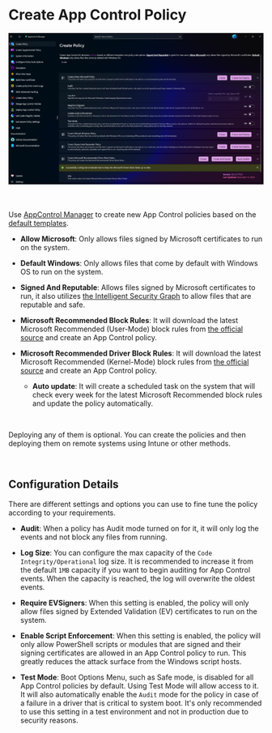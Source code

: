 # Create App Control Policy

<div align="center">

<img src="https://raw.githubusercontent.com/HotCakeX/.github/refs/heads/main/Pictures/PNG%20and%20JPG/AppControl%20Manager%20page%20screenshots/Create%20Policy.png" alt="AppControl Manager Application's Create App Control Policy Page">

</div>

<br>

<br>

Use [AppControl Manager](https://github.com/HotCakeX/Harden-Windows-Security/wiki/AppControl-Manager) to create new App Control policies based on the [default templates](https://learn.microsoft.com/en-us/windows/security/application-security/application-control/app-control-for-business/design/example-appcontrol-base-policies).

* **Allow Microsoft**: Only allows files signed by Microsoft certificates to run on the system.

* **Default Windows**: Only allows files that come by default with Windows OS to run on the system.

* **Signed And Reputable**: Allows files signed by Microsoft certificates to run, it also utilizes [the Intelligent Security Graph](https://learn.microsoft.com/en-us/windows/security/application-security/application-control/app-control-for-business/design/use-appcontrol-with-intelligent-security-graph) to allow files that are reputable and safe.

* **Microsoft Recommended Block Rules**: It will download the latest Microsoft Recommended (User-Mode) block rules from [the official source](https://learn.microsoft.com/en-us/windows/security/application-security/application-control/app-control-for-business/design/applications-that-can-bypass-appcontrol) and create an App Control policy.

* **Microsoft Recommended Driver Block Rules**: It will download the latest Microsoft Recommended (Kernel-Mode) block rules from [the official source](https://learn.microsoft.com/en-us/windows/security/application-security/application-control/app-control-for-business/design/microsoft-recommended-driver-block-rules) and create an App Control policy.

   * **Auto update**: It will create a scheduled task on the system that will check every week for the latest Microsoft Recommended block rules and update the policy automatically.

<br>

Deploying any of them is optional. You can create the policies and then deploying them on remote systems using Intune or other methods.

<br>

## Configuration Details

There are different settings and options you can use to fine tune the policy according to your requirements.

* **Audit**: When a policy has Audit mode turned on for it, it will only log the events and not block any files from running.

* **Log Size**: You can configure the max capacity of the `Code Integrity/Operational` log size. It is recommended to increase it from the default `1MB` capacity if you want to begin auditing for App Control events. When the capacity is reached, the log will overwrite the oldest events.

* **Require EVSigners**: When this setting is enabled, the policy will only allow files signed by Extended Validation (EV) certificates to run on the system.

* **Enable Script Enforcement**: When this setting is enabled, the policy will only allow PowerShell scripts or modules that are signed and their signing certificates are allowed in an App Control policy to run. This greatly reduces the attack surface from the Windows script hosts.

* **Test Mode**: Boot Options Menu, such as Safe mode, is disabled for all App Control policies by default. Using Test Mode will allow access to it. It will also automatically enable the `Audit` mode for the policy in case of a failure in a driver that is critical to system boot. It's only recommended to use this setting in a test environment and not in production due to security reasons.

<br>

